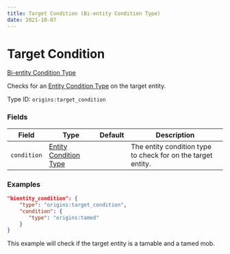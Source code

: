 ```yaml
---
title: Target Condition (Bi-entity Condition Type)
date: 2021-10-07
---
```


# Target Condition

[Bi-entity Condition Type](../bientity_condition_types.md)

Checks for an [Entity Condition Type](../entity_condition_types.md) on the target entity.

Type ID: `origins:target_condition`


### Fields

Field  | Type | Default | Description
-------|------|---------|-------------
`condition` | [Entity Condition Type](../entity_condition_types.md) | | The entity condition type to check for on the target entity.


### Examples

```json
"bientity_condition": {
    "type": "origins:target_condition",
    "condition": {
       "type": "origins:tamed"
    }
}
```

This example will check if the target entity is a tamable and a tamed mob.
